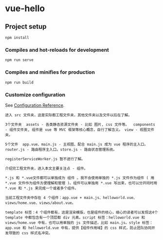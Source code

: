 # vue-hello

## Project setup
```
npm install
```

### Compiles and hot-reloads for development
``` 
npm run serve
```

### Compiles and minifies for production
```
npm run build
```

### Customize configuration
See [Configuration Reference](https://cli.vuejs.org/config/).


    进入 src 文件夹，这是实际都工程文件夹，其他文件夹以及文件以后在了解。

    3个文件夹  assets - 各类静态资源文件夹 - 比如 图片, css 文件等。  components - 组件文件夹, 组件是 vue 等 MVC 框架等核心概念，自行了解含义。 view - 视图文件夹。

    5个文件  app.vue、main.js - 主视图、配合 main.js 成为 vue 程序的主入口。router.js - 路由程序主入口。store.js - 路由状态管理系统。

    registerServiceWorker.js 暂不进行了解。

    介绍完工程文件夹，进入本文主要关注点 - 组件。

    *.js 和 *.vue文件都可以单独成为 组件 。我不会使用单独的 *.js 文件作为组件 ( 用 *.vue 文件作为组件方便理解和管理 )。组件可以单独用 *.vue 写出来，也可以分开同时用 *.vue 和 *.js 来完成一个或者多个组件。

    当前工程文件夹中存在 4 个组件：app.vue + main.js、helloworld.vue、views/home.vue、views/about.vue。

    template 标签：4 个组件都有，这是渲染模版，也是组件的核心，细心的读者可以发现这4个 template 中都包含有一个顶层都 div 元素。script 标签：helloworld.vue 和 views/home.vue 中有，也可以用单独的 js 文件描述，比如 main.js。style 标签：app.vue 和 helloworld.vue 中有，提供【组件作用域】的 css 样式，防止团队协同开发导致的 css 样式名冲突。